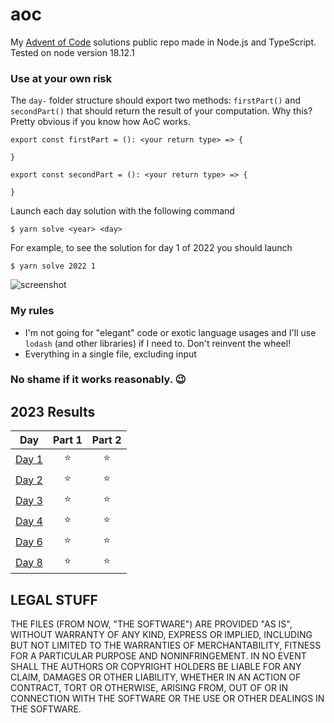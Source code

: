 # aoc

My [Advent of Code](https://adventofcode.com/) solutions public repo made in Node.js and TypeScript. Tested on node version 18.12.1

### Use at your own risk

The `day-` folder structure should export two methods: `firstPart()` and `secondPart()` that should return the result of your computation. Why this? Pretty obvious if you know how AoC works.

```
export const firstPart = (): <your return type> => {

}

export const secondPart = (): <your return type> => {

}
```

Launch each day solution with the following command

```
$ yarn solve <year> <day>
```

For example, to see the solution for day 1 of 2022 you should launch

```
$ yarn solve 2022 1
```

![screenshot](https://i.imgur.com/5O25uXH.png)

### My rules

- I'm not going for "elegant" code or exotic language usages and I'll use `lodash` (and other libraries) if I need to. Don't reinvent the wheel!
- Everything in a single file, excluding input

### No shame if it works reasonably. 😉

<!--- advent_readme_stars table --->
## 2023 Results

| Day | Part 1 | Part 2 |
| :---: | :---: | :---: |
| [Day 1](https://adventofcode.com/2023/day/1) | ⭐ | ⭐ |
| [Day 2](https://adventofcode.com/2023/day/2) | ⭐ | ⭐ |
| [Day 3](https://adventofcode.com/2023/day/3) | ⭐ | ⭐ |
| [Day 4](https://adventofcode.com/2023/day/4) | ⭐ | ⭐ |
| [Day 6](https://adventofcode.com/2023/day/6) | ⭐ | ⭐ |
| [Day 8](https://adventofcode.com/2023/day/8) | ⭐ | ⭐ |
<!--- advent_readme_stars table --->

## LEGAL STUFF

THE FILES (FROM NOW, "THE SOFTWARE") ARE PROVIDED "AS IS", WITHOUT WARRANTY OF ANY KIND, EXPRESS OR IMPLIED, INCLUDING BUT NOT LIMITED TO THE WARRANTIES OF MERCHANTABILITY, FITNESS FOR A PARTICULAR PURPOSE AND NONINFRINGEMENT. IN NO EVENT SHALL THE AUTHORS OR COPYRIGHT HOLDERS BE LIABLE FOR ANY CLAIM, DAMAGES OR OTHER LIABILITY, WHETHER IN AN ACTION OF CONTRACT, TORT OR OTHERWISE, ARISING FROM, OUT OF OR IN CONNECTION WITH THE SOFTWARE OR THE USE OR OTHER DEALINGS IN THE SOFTWARE.
